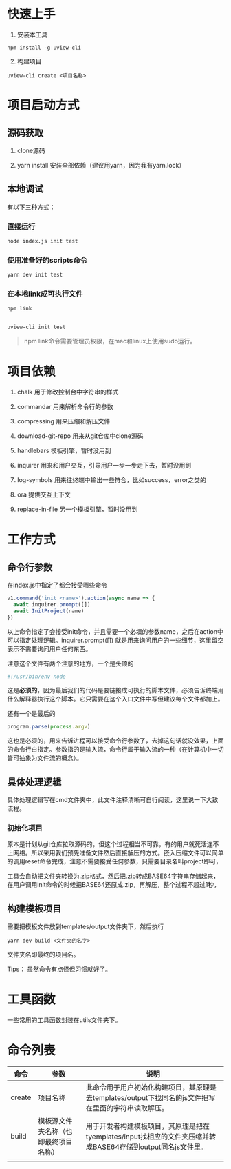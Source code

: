# 快速上手

1. 安装本工具

```
npm install -g uview-cli
```

2. 构建项目

```
uview-cli create <项目名称>
```





# 项目启动方式



## 源码获取

1. clone源码

2. yarn install 安装全部依赖（建议用yarn，因为我有yarn.lock）



## 本地调试

有以下三种方式：



### 直接运行

```bash
node index.js init test
```



### 使用准备好的scripts命令

```bash
yarn dev init test
```



### 在本地link成可执行文件



```bash
npm link


uview-cli init test
```



> npm link命令需要管理员权限，在mac和linux上使用sudo运行。



# 项目依赖

1. chalk 用于修改控制台中字符串的样式

2. commandar 用来解析命令行的参数

3. compressing 用来压缩和解压文件

4. download-git-repo 用来从git仓库中clone源码

5. handlebars 模板引擎，暂时没用到

6. inquirer 用来和用户交互，引导用户一步一步走下去，暂时没用到

7. log-symbols 用来往终端中输出一些符合，比如success，error之类的

8. ora 提供交互上下文

9. replace-in-file 另一个模板引擎，暂时没用到



# 工作方式



## 命令行参数

在index.js中指定了都会接受哪些命令

```js
v1.command('init <name>').action(async name => {
  await inquirer.prompt([])
  await InitProject(name)
})
```

以上命令指定了会接受init命令，并且需要一个必填的参数name，之后在action中可以指定处理逻辑。inquirer.prompt([]) 就是用来询问用户的一些细节，这里留空表示不需要询问用户任何东西。



注意这个文件有两个注意的地方，一个是头顶的

```js
#!/usr/bin/env node
```

这是**必须的**，因为最后我们的代码是要链接成可执行的脚本文件，必须告诉终端用什么解释器执行这个脚本。它只需要在这个入口文件中写但建议每个文件都加上。



还有一个是最后的

```js
program.parse(process.argv)
```



这也是必须的，用来告诉进程可以接受命令行参数了，去掉这句话就没效果，上面的命令行白指定。参数指的是输入流，命令行属于输入流的一种（在计算机中一切皆可抽象为文件流的概念）。



## 具体处理逻辑

具体处理逻辑写在cmd文件夹中，此文件注释清晰可自行阅读，这里说一下大致流程。



### 初始化项目

原本是计划从git仓库拉取源码的，但这个过程相当不可靠，有的用户就死活连不上网络。所以采用我们预先准备文件然后直接解压的方式。嵌入压缩文件可以简单的调用reset命令完成，注意不需要接受任何参数，只需要目录名叫project即可，



工具会自动把文件夹转换为.zip格式，然后把.zip转成BASE64字符串存储起来，在用户调用init命令的时候把BASE64还原成.zip，再解压，整个过程不超过1秒，



## 构建模板项目

需要把模板文件放到templates/output文件夹下，然后执行

```
yarn dev build <文件夹的名字>
```

文件夹名即最终的项目名。



Tips： 虽然命令有点怪但习惯就好了。



# 工具函数

一些常用的工具函数封装在utils文件夹下。



# 命令列表

| 命令   | 参数                                 | 说明                                                         |
| ------ | ------------------------------------ | ------------------------------------------------------------ |
| create | 项目名称                             | 此命令用于用户初始化构建项目，其原理是去templates/output下找同名的js文件把写在里面的字符串读取解压。 |
| build  | 模板源文件夹名称（也即最终项目名称） | 用于开发者构建模板项目，其原理是把在tyemplates/input找相应的文件夹压缩并转成BASE64存储到output同名js文件里。 |
|        |                                      |                                                              |

